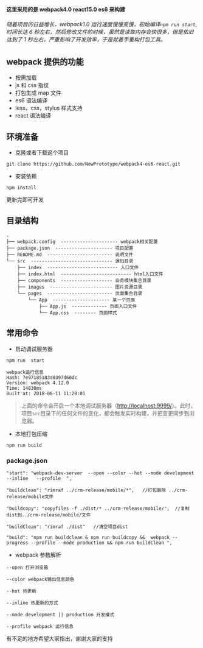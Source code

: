 #### 这里采用的是 webpack4.0 react15.0 es6 来构建

###### 随着项目的日益增长，webpack1.0 运行速度慢慢变慢，初始编译`npm run start`,时间长达 6 秒左右，然后修改文件的时候，虽然是读取内存会快很多，但是依旧达到了 1 秒左右，严重影响了开发效率，于是就着手重构打包工具。

## webpack 提供的功能

- 按需加载
- js 和 css 指纹
- 打包生成 map 文件
- es6 语法编译
- less，css，stylus 样式支持
- react 语法编译

## 环境准备

- 克隆或者下载这个项目

```
git clone https://github.com/NewPrototype/webpack4-es6-react.git
```

- 安装依赖

```
npm install
```

更新完即可开发

## 目录结构

```
.
├── webpack.config  --------------------- webpack相关配置
├── package.json  --------------------- 项目配置
├── README.md  ------------------------ 说明文件
└── src  ------------------------------ 源码目录
    ├── index  -------------------------- 入口文件
    ├── index.html  -------------------------- html入口文件
    ├── components  ------------------- 业务模块集合目录
    ├── images  ----------------------- 图片资源目录
    └── pages  ------------------------ 页面集合目录
        └── App  --------------------- 某一个页面
            ├── App.js  ------------- 页面入口文件
            └── App.css  -------- 页面样式
```

## 常用命令

- 启动调试服务器

```
npm run  start
```

```
webpack运行信息
Hash: 7e97185183a8397d60dc
Version: webpack 4.12.0
Time: 14830ms
Built at: 2018-06-11 11:20:01
```

> 上面的命令会开启一个本地调试服务器（[http://localhost:9999/](http://localhost:9999/)）。此时，项目`src`目录下的任何文件的变化，都会触发实时构建，并把变更同步到浏览器。

- 本地打包压缩

```
npm run build
```

### package.json

```
"start": "webpack-dev-server  --open --color --hot --mode development --inline   --profile  ",
```

```
"buildclean": "rimraf ../crm-release/mobile/*",   //打包删除 ../crm-release/mobile文件
```

```
"buildcopy": "copyfiles -f ./dist/* ../crm-release/mobile/",  //复制dist到../crm-release/mobile/文件
```

```
"buildClean": "rimraf ./dist"   //清空项目dist
```

```
"build": "npm run buildclean & npm run buildcopy &&  webpack --progress --profile --mode production && npm run buildClean ",
```


- webpack 参数解析

```
--open 打开浏览器
```

```
--color webpack输出信息颜色
```

```
--hot 热更新
```

```
--inline 热更新的方式
```

```
--mode development || production 开发模式
```

```
--profile webpack 运行信息
```
有不足的地方希望大家指出，谢谢大家的支持